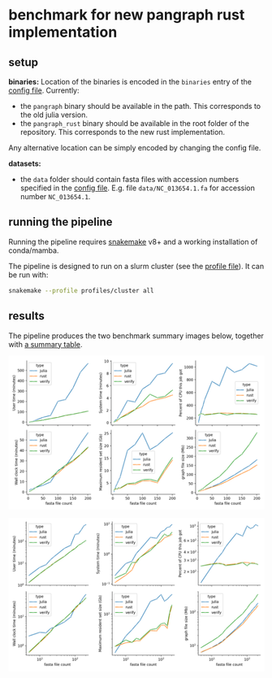 # benchmark for new pangraph rust implementation

## setup

**binaries:**
Location of the binaries is encoded in the `binaries` entry of the [config file](config.yaml). Currently:
- the `pangraph` binary should be available in the path. This corresponds to the old julia version.
- the `pangraph_rust` binary should be available in the root folder of the repository. This corresponds to the new rust implementation.

Any alternative location can be simply encoded by changing the config file.

**datasets:**
- the `data` folder should contain fasta files with accession numbers specified in the [config file](config.yaml). E.g. file `data/NC_013654.1.fa` for accession number `NC_013654.1`.

## running the pipeline

Running the pipeline requires [snakemake](https://snakemake.readthedocs.io/en/stable/) v8+ and a working installation of conda/mamba.

The pipeline is designed to run on a slurm cluster (see the [profile file](profiles/cluster/config.v8+.yaml)). It can be run with:

```sh
snakemake --profile profiles/cluster all
```

## results

The pipeline produces the two benchmark summary images below, together with [a summary table](results/summmary.csv).

![stats](results/stats.png)

![log_stats](results/stats_log.png)